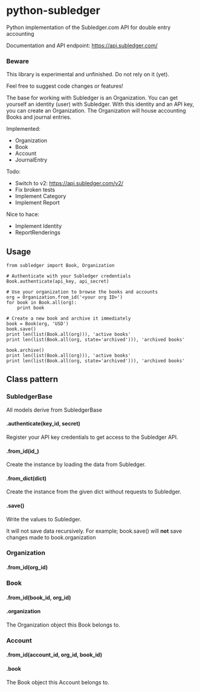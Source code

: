 python-subledger
================

Python implementation of the Subledger.com API for double entry accounting

Documentation and API endpoint: https://api.subledger.com/

### Beware ###
This library is experimental and unfinished. Do not rely on it (yet).

Feel free to suggest code changes or features!

The base for working with Subledger is an Organization. You can get yourself an 
identity (user) with Subledger. With this identity and an API key, you can 
create an Organization. The Organization will house accounting Books and journal 
entries.

Implemented:
* Organization
* Book
* Account
* JournalEntry

Todo:
* Switch to v2: https://api.subledger.com/v2/
* Fix broken tests
* Implement Category
* Implement Report

Nice to hace:
* Implement Identity
* ReportRenderings

## Usage ##

    from subledger import Book, Organization
    
    # Authenticate with your Subledger credentials
    Book.authenticate(api_key, api_secret)
    
    # Use your organization to browse the books and accounts
    org = Organization.from_id('<your org ID>')
    for book in Book.all(org):
        print book
    
    # Create a new book and archive it immediately
    book = Book(org, 'USD')
    book.save()
    print len(list(Book.all(org))), 'active books'
    print len(list(Book.all(org, state='archived'))), 'archived books'

    book.archive()
    print len(list(Book.all(org))), 'active books'
    print len(list(Book.all(org, state='archived'))), 'archived books'
    

## Class pattern ##

### SubledgerBase ###
All models derive from SubledgerBase
#### .authenticate(key_id, secret)
Register your API key credentials to get access to the Subledger API.

#### .from_id(id_)
Create the instance by loading the data from Subledger. 

#### .from_dict(dict)
Create the instance from the given dict without requests to Subledger. 

#### .save()
Write the values to Subledger. 

It will not save data recursively. For example;
    book.save()
will **not** save changes made to book.organization

### Organization ###
#### .from_id(org_id)

### Book ###
#### .from_id(book_id, org_id)
#### .organization
The Organization object this Book belongs to.

### Account ###
#### .from_id(account_id, org_id, book_id)
#### .book
The Book object this Account belongs to.


